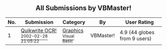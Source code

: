 ﻿<div align="center">

## All Submissions by VBMaster\!

</div>

No.  | Submission | Category | By   | User Rating
---- | ---------- | -------- | ---- | -----------
1 | [Quikwrite OCR\!<br /><sup>2002-02-28 21:05:22</sup>](https://github.com/Planet-Source-Code/vbmaster-quikwrite-ocr__1-32191) | [Graphics<br /><sup>Visual Basic</sup>](../ByCategory/graphics__1-46.md) | VBMaster\! | 4.9 (44 globes from 9 users)
